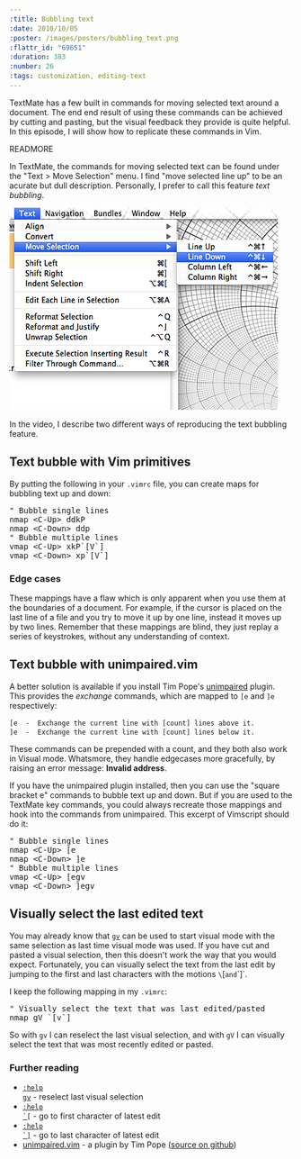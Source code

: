 ```yaml
--- 
:title: Bubbling text
:date: 2010/10/05
:poster: /images/posters/bubbling_text.png
:flattr_id: "69651"
:duration: 383
:number: 26
:tags: customization, editing-text
---
```


TextMate has a few built in commands for moving selected text around a document. The end end result of using these commands can be achieved by cutting and pasting, but the visual feedback they provide is quite helpful. In this episode, I will show how to replicate these commands in Vim.

READMORE


In TextMate, the commands for moving selected text can be found under the "Text > Move Selection" menu. I find "move selected line up" to be an acurate but dull description. Personally, I prefer to call this feature *text bubbling*. 

![TextMate's Move selection commands](/images/blog/bubble-text.png)

In the video, I describe two different ways of reproducing the text bubbling feature.

## Text bubble with Vim primitives

By putting the following in your `.vimrc` file, you can create maps for bubbling text up and down:

<pre class="brush: vimscript">
&quot; Bubble single lines
nmap &lt;C-Up&gt; ddkP
nmap &lt;C-Down&gt; ddp
&quot; Bubble multiple lines
vmap &lt;C-Up&gt; xkP`[V`]
vmap &lt;C-Down&gt; xp`[V`]
</pre>

### Edge cases

These mappings have a flaw which is only apparent when you use them at the boundaries of a document. For example, if the cursor is placed on the last line of a file and you try to move it up by one line, instead it moves up by two lines. Remember that these mappings are blind, they just replay a series of keystrokes, without any understanding of context.

## Text bubble with unimpaired.vim

A better solution is available if you install Tim Pope's [unimpaired][pair] plugin. This provides the *exchange* commands, which are mapped to `[e` and `]e` respectively:

    [e  -  Exchange the current line with [count] lines above it.
    ]e  -  Exchange the current line with [count] lines below it.

These commands can be prepended with a count, and they both also work in Visual mode. Whatsmore, they handle edgecases more gracefully, by raising an error message: **Invalid address**.

If you have the unimpaired plugin installed, then you can use the "square bracket e" commands to bubble text up and down. But if you are used to the TextMate key commands, you could always recreate those mappings and hook into the commands from unimpaired. This excerpt of Vimscript should do it:

<pre class="brush: vimscript">
&quot; Bubble single lines
nmap &lt;C-Up&gt; [e
nmap &lt;C-Down&gt; ]e
&quot; Bubble multiple lines
vmap &lt;C-Up&gt; [egv
vmap &lt;C-Down&gt; ]egv
</pre>

## Visually select the last edited text

You may already know that [`gv`][reselect] can be used to start visual mode with the same selection as last time visual mode was used. If you have cut and pasted a visual selection, then this doesn't work the way that you would expect. Fortunately, you can visually select the text from the last edit by jumping to the first and last characters with the motions `\`[` and `\`]`.

I keep the following mapping in my `.vimrc`:

<pre class="brush: vimscript">
" Visually select the text that was last edited/pasted
nmap gV `[v`]
</pre>

So with `gv` I can reselect the last visual selection, and with `gV` I can visually select the text that was most recently edited or pasted.

### Further reading

* <a href="http://vimdoc.sourceforge.net/htmldoc/visual.html#gv"><code>:help gv</code></a> - reselect last visual selection
* <a href="http://vimdoc.sourceforge.net/htmldoc/motion.html#'["><code>:help \`[</code></a> - go to first character of latest edit
* <a href="http://vimdoc.sourceforge.net/htmldoc/motion.html#']"><code>:help \`]</code></a> - go to last character of latest edit
* [unimpaired.vim][pair] - a plugin by Tim Pope ([source on github][pair_repo])

[pair]: http://www.vim.org/scripts/script.php?script_id=1590
[pair_repo]: http://github.com/tpope/vim-unimpaired
[edit_first]: http://vimdoc.sourceforge.net/htmldoc/motion.html#'[
[edit_last]: http://vimdoc.sourceforge.net/htmldoc/motion.html#']
[reselect]: http://vimdoc.sourceforge.net/htmldoc/visual.html#gv

